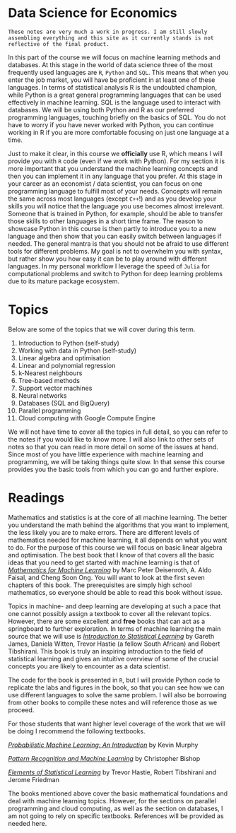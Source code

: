 
Data Science for Economics
==============================================

```{warning}
These notes are very much a work in progress. I am still slowly assembling everything and this site as it currently stands is not reflective of the final product. 
```

In this part of the course we will focus on machine learning methods and databases. At this stage in the world of data science three of the most frequently used languages are `R`, `Python` and `SQL`. This means that when you enter the job market, you will have be proficient in at least one of these languages. In terms of statistical analysis R is the undoubted champion, while Python is a great general programming languages that can be used effectively in machine learning. SQL is the language used to interact with databases. We will be using both Python and R as our preferred programming languages, touching briefly on the basics of SQL. You do not have to worry if you have never worked with Python, you can continue working in R if you are more comfortable focusing on just one language at a time. 

Just to make it clear, in this course we **officially** use R, which means I will provide you with `R` code (even if we work with Python). For my section it is more important that you understand the machine learning concepts and then you can implement it in any language that you prefer. At this stage in your career as an economist / data scientist, you can focus on one programming language to fulfill most of your needs. Concepts will remain the same across most languages (except `C++`!) and as you develop your skills you will notice that the language you use becomes almost irrelevant. Someone that is trained in Python, for example, should be able to transfer those skills to other languages in a short time frame. The reason to showcase Python in this course is then partly to introduce you to a new language and then show that you can easily switch between languages if needed. The general mantra is that you should not be afraid to use different tools for different problems. My goal is not to overwhelm you with syntax, but rather show you how easy it can be to play around with different languages. In my personal workflow I leverage the speed of `Julia` for computational problems and switch to Python for deep learning problems due to its mature package ecosystem. 

# Topics

Below are some of the topics that we will cover during this term.

1. Introduction to Python (self-study)
2. Working with data in Python (self-study)
3. Linear algebra and optimisation
4. Linear and polynomial regression
5. k-Nearest neighbours
6. Tree-based methods
7. Support vector machines
8. Neural networks
9. Databases (SQL and BigQuery) 
10. Parallel programming
11. Cloud computing with Google Compute Engine

We will not have time to cover all the topics in full detail, so you can refer to the notes if you would like to know more. I will also link to other sets of notes so that you can read in more detail on some of the issues at hand. Since most of you have little experience with machine learning and programming, we will be taking things quite slow. In that sense this course provides you the basic tools from which you can go and further explore. 

# Readings

Mathematics and statistics is at the core of all machine learning. The better you understand the math behind the algorithms that you want to implement, the less likely you are to make errors. There are different levels of mathematics needed for machine learning, it all depends on what you want to do. For the purpose of this course we will focus on basic linear algebra and optimisation. The best book that I know of that covers all the basic ideas that you need to get started with machine learning is that of [*Mathematics for Machine Learning*](https://mml-book.github.io/book/mml-book.pdf) by Marc Peter Deisenroth, A. Aldo Faisal, and Cheng Soon Ong. You will want to look at the first seven chapters of this book. The prerequisites are simply high school mathematics, so everyone should be able to read this book without issue. 

Topics in machine- and deep learning are developing at such a pace that one cannot possibly assign a textbook to cover all the relevant topics. However, there are some excellent and **free** books that can act as a springboard to further exploration. In terms of machine learning the main source that we will use is [*Introduction to Statistical Learning*](http://faculty.marshall.usc.edu/gareth-james/ISL/) by Gareth James, Daniela Witten, Trevor Hastie (a fellow South African) and Robert Tibshirani. This book is truly an inspiring introduction to the field of statistical learning and gives an intuitive overview of some of the crucial concepts you are likely to encounter as a data scientist. 

The code for the book is presented in `R`, but I will provide Python code to replicate the labs and figures in the book, so that you can see how we can use different languages to solve the same problem. I will also be borrowing from other books to compile these notes and will reference those as we proceed.

For those students that want higher level coverage of the work that we will be doing I recommend the following textbooks. 

[*Probabilistic Machine Learning: An Introduction*](https://github.com/probml/pml-book/releases/latest/download/pml1.pdf) by Kevin Murphy

[*Pattern Recognition and Machine Learning*](https://www.microsoft.com/en-us/research/uploads/prod/2006/01/Bishop-Pattern-Recognition-and-Machine-Learning-2006.pdf) by Christopher Bishop

[*Elements of Statistical Learning*](https://web.stanford.edu/~hastie/ElemStatLearn/download.html) by Trevor Hastie, Robert Tibshirani and Jerome Friedman

The books mentioned above cover the basic mathematical foundations and deal with machine learning topics. However, for the sections on parallel programming and cloud computing, as well as the section on databases, I am not going to rely on specific textbooks. References will be provided as needed here. 
